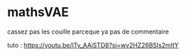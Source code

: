 # mathsVAE
cassez pas les couille parceque ya pas de commentaire 

tuto : https://youtu.be/lTy_AAjSTD8?si=wv2HZ26BSIs2mItY
